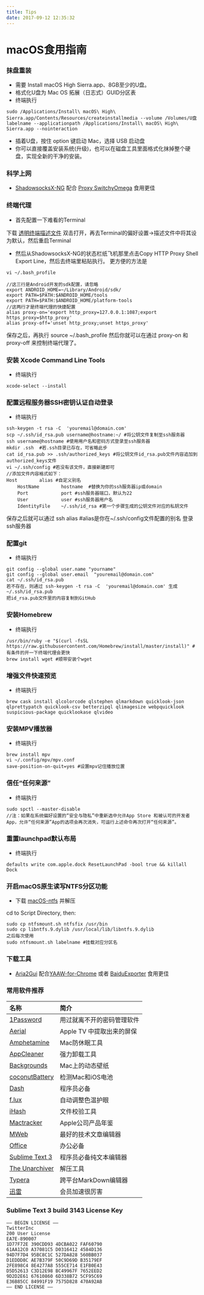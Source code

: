 ```yaml
---
title: Tips
date: 2017-09-12 12:35:32
---
```


# macOS食用指南

### 抹盘重装
* 需要 Install macOS High Sierra.app、8GB至少的U盘。
* 格式化U盘为 Mac OS 拓展（日志式）GUID分区表
* 终端执行

```
sudo /Applications/Install\ macOS\ High\ Sierra.app/Contents/Resources/createinstallmedia --volume /Volumes/U盘labelname --applicationpath /Applications/Install\ macOS\ High\ Sierra.app --nointeraction
```

* 插着U盘，按住 option 键启动 Mac，选择 USB 启动盘
* 你可以直接覆盖安装系统(升级)，也可以在磁盘工具里面格式化抹掉整个硬盘，实现全新的干净的安装。

### 科学上网 
* [ShadowsocksX-NG](https://github.com/shadowsocks/ShadowsocksX-NG/releases/latest) 配合 [Proxy SwitchyOmega](https://chrome.google.com/webstore/detail/proxy-switchyomega/padekgcemlokbadohgkifijomclgjgif) 食用更佳

### 终端代理
* 首先配置一下难看的Terminal

下载 [透明终端描述文件](透明.terminal) 双击打开，再去Terminal的偏好设置->描述文件中将其设为默认，然后重启Terminal

* 然后从ShadowsocksX-NG的状态栏纸飞机那里点击Copy HTTP Proxy Shell Export Line，然后去终端里粘贴执行。
更方便的方法是

```
vi ~/.bash_profile
```

```
//这三行是Android开发的sdk配置，请忽略
export ANDROID_HOME=~/Library/Android/sdk/
export PATH=$PATH:$ANDROID_HOME/tools
export PATH=$PATH:$ANDROID_HOME/platform-tools
//这两行才是终端代理的快捷配置
alias proxy-on='export http_proxy=127.0.0.1:1087;export https_proxy=$http_proxy'
alias proxy-off='unset http_proxy;unset https_proxy'
```

保存之后，再执行 source ~/.bash_profile 然后你就可以在通过 proxy-on 和 proxy-off 来控制终端代理了。

### 安装 Xcode Command Line Tools
* 终端执行

```
xcode-select --install
```

### 配置远程服务器SSH密钥认证自动登录
* 终端执行

```
ssh-keygen -t rsa -C  'youremail@domain.com'
scp ~/.ssh/id_rsa.pub username@hostname:~/ #将公钥文件复制至ssh服务器
ssh username@hostname #使用用户名和密码方式登录至ssh服务器
mkdir .ssh  #若.ssh目录已存在，可省略此步
cat id_rsa.pub >> .ssh/authorized_keys #将公钥文件id_rsa.pub文件内容追加到authorized_keys文件
vi ~/.ssh/config #若没有该文件，直接新建即可
//添加文件内容格式如下：
Host        alias #自定义别名
    HostName        hostname  #替换为你的ssh服务器ip或domain
    Port            port #ssh服务器端口，默认为22
    User            user #ssh服务器用户名
    IdentityFile    ~/.ssh/id_rsa #第一个步骤生成的公钥文件对应的私钥文件
```

保存之后就可以通过 ssh alias #alias是你在~/.ssh/config文件配置的别名 登录ssh服务器

### 配置git
* 终端执行

```
git config --global user.name "yourname"
git config --global user.email  "youremail@domain.com"
cat ~/.ssh/id_rsa.pub
若不存在，则通过 ssh-keygen -t rsa -C  'youremail@domain.com' 生成 ~/.ssh/id_rsa.pub
把id_rsa.pub文件里的内容复制到GitHub
```

### 安装Homebrew
* 终端执行

```
/usr/bin/ruby -e "$(curl -fsSL https://raw.githubusercontent.com/Homebrew/install/master/install)" #有条件的开一下终端代理会更快
brew install wget #顺带安装个wget
```

### 增强文件快速预览
* 终端执行

```
brew cask install qlcolorcode qlstephen qlmarkdown quicklook-json qlprettypatch quicklook-csv betterzipql qlimagesize webpquicklook suspicious-package quicklookase qlvideo
```

### 安装MPV播放器
* 终端执行

```
brew install mpv
vi ~/.config/mpv/mpv.conf
save-position-on-quit=yes #设置mpv记住播放位置
```

### 信任“任何来源”
* 终端执行 

```
sudo spctl --master-disable
//注：如果在系统偏好设置的“安全与隐私”中重新选中允许App Store 和被认可的开发者App，允许“任何来源”App的选项会再次消失，可运行上述命令再次打开“任何来源”。
```

### 重置launchpad默认布局
* 终端执行

```
defaults write com.apple.dock ResetLaunchPad -bool true && killall Dock
```

### 开启macOS原生读写NTFS分区功能
* 下载 [macOS-ntfs](macOS-ntfs.zip) 并解压

cd to Script Directory, then:

```
sudo cp ntfsmount.sh ntfsfix /usr/bin
sudo cp libntfs.9.dylib /usr/local/lib/libntfs.9.dylib
之后每次使用
sudo ntfsmount.sh labelname #挂载对应分区名
```


### 下载工具
* [Aria2Gui](https://github.com/yangshun1029/aria2gui/releases/latest) 配合[YAAW-for-Chrome](https://chrome.google.com/webstore/detail/yaaw-for-chrome/dennnbdlpgjgbcjfgaohdahloollfgoc) 或者 [BaiduExporter](https://github.com/acgotaku/BaiduExporter) 食用更佳

### 常用软件推荐

| 名称 | 简介 |
| :-- | :-- |
| [1Password](https://1password.com/) | 用过就离不开的密码管理软件 |
| [Aerial](https://github.com/JohnCoates/Aerial/releases/latest) | Apple TV 中提取出来的屏保 |   
| [Amphetamine](https://itunes.apple.com/cn/app/amphetamine/id937984704?mt=12) | Mac防休眠工具 |
| [AppCleaner](http://freemacsoft.net/appcleaner/) | 强力卸载工具 |
| [Backgrounds](https://itunes.apple.com/cn/app/backgrounds/id808501572?mt=12) | Mac上的动态壁纸 |
| [coconutBattery](http://www.coconut-flavour.com/coconutbattery/) | 检测Mac和iOS电池 |
| [Dash](http://kapeli.com/dash) | 程序员必备 |
| [f.lux](https://justgetflux.com/) | 自动调整色温护眼 |
| [iHash](https://itunes.apple.com/cn/app/ihash/id763902043?mt=12) | 文件校验工具 |
| [Mactracker](https://itunes.apple.com/cn/app/mactracker/id430255202?mt=12) | Apple公司产品年鉴 |
| [MWeb](http://zh.mweb.im/) | 最好的技术文章编辑器 |
| [Office](https://www.office.com/) | 办公必备 |
| [Sublime Text 3](https://www.sublimetext.com/3) | 程序员必备纯文本编辑器 |
| [The Unarchiver](https://itunes.apple.com/cn/app/the-unarchiver/id425424353?mt=12) | 解压工具 |
| [Typera](https://www.typora.io/) | 跨平台MarkDown编辑器 |
| [迅雷](http://mac.xunlei.com/) | 会员加速很厉害 |

### Sublime Text 3 build 3143 License Key

```
—– BEGIN LICENSE —–
TwitterInc
200 User License
EA7E-890007
1D77F72E 390CDD93 4DCBA022 FAF60790
61AA12C0 A37081C5 D0316412 4584D136
94D7F7D4 95BC8C1C 527DA828 560BB037
D1EDDD8C AE7B379F 50C9D69D B35179EF
2FE898C4 8E4277A8 555CE714 E1FB0E43
D5D52613 C3D12E98 BC49967F 7652EED2
9D2D2E61 67610860 6D338B72 5CF95C69
E36B85CC 84991F19 7575D828 470A92AB
—— END LICENSE ——
```


